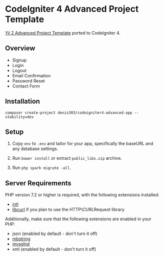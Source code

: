 # CodeIgniter 4 Advanced Project Template

[Yii 2 Advanced Project Template](https://github.com/yiisoft/yii2-app-advanced) ported to CodeIgniter 4.

## Overview

  - Signup
  - Login
  - Logout
  - Email Confirmation
  - Password Reset
  - Contact Form

## Installation

`composer create-project denis303/codeigniter4-advanced-app --stability=dev`

## Setup

1. Copy `env` to `.env` and tailor for your app, specifically the baseURL
and any database settings.

2. Run `bower install` or extract `public_libs.zip` archive. 

3. Run `php spark migrate -all`.

## Server Requirements

PHP version 7.2 or higher is required, with the following extensions installed: 

- [intl](http://php.net/manual/en/intl.requirements.php)
- [libcurl](http://php.net/manual/en/curl.requirements.php) if you plan to use the HTTP\CURLRequest library

Additionally, make sure that the following extensions are enabled in your PHP:

- json (enabled by default - don't turn it off)
- [mbstring](http://php.net/manual/en/mbstring.installation.php)
- [mysqlnd](http://php.net/manual/en/mysqlnd.install.php)
- xml (enabled by default - don't turn it off)
